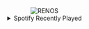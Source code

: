 <div align="center">
<picture>
    <source media="(prefers-color-scheme: dark)" srcset="https://i.ibb.co/TBNcbr10/output-gif.gif">
    <source media="(prefers-color-scheme: light)" srcset="https://i.ibb.co/TBNcbr10/output-gif.gif">
    <img alt="RENOS" src="https://i.ibb.co/TBNcbr10/output-gif.gif">
</picture>
<details>
<summary>Spotify Recently Played</summary>
<img src="https://spotify-recently-played-readme.vercel.app/api?user=31d6d6zerc5ct6kck32na2ozsqf4&unique=1&width=400" alt="Spotify" />
</details>
</div>

<!-- Image deletion URL: https://ibb.co/svXj6tC1/693f159c3312a0d7bab315e56e690386 -->